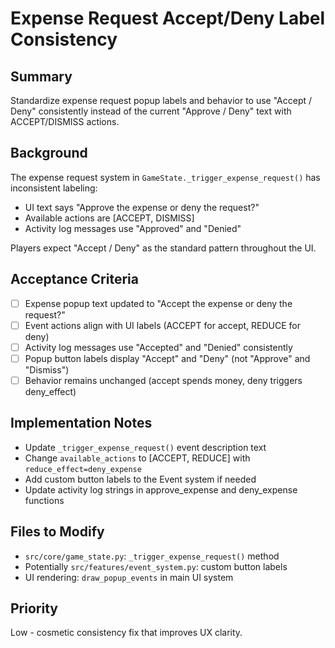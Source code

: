 # Expense Request Accept/Deny Label Consistency

## Summary
Standardize expense request popup labels and behavior to use "Accept / Deny" consistently instead of the current "Approve / Deny" text with ACCEPT/DISMISS actions.

## Background
The expense request system in `GameState._trigger_expense_request()` has inconsistent labeling:
- UI text says "Approve the expense or deny the request?"
- Available actions are [ACCEPT, DISMISS] 
- Activity log messages use "Approved" and "Denied"

Players expect "Accept / Deny" as the standard pattern throughout the UI.

## Acceptance Criteria
- [ ] Expense popup text updated to "Accept the expense or deny the request?"
- [ ] Event actions align with UI labels (ACCEPT for accept, REDUCE for deny)
- [ ] Activity log messages use "Accepted" and "Denied" consistently
- [ ] Popup button labels display "Accept" and "Deny" (not "Approve" and "Dismiss")
- [ ] Behavior remains unchanged (accept spends money, deny triggers deny_effect)

## Implementation Notes
- Update `_trigger_expense_request()` event description text
- Change `available_actions` to [ACCEPT, REDUCE] with `reduce_effect=deny_expense`
- Add custom button labels to the Event system if needed
- Update activity log strings in approve_expense and deny_expense functions

## Files to Modify
- `src/core/game_state.py`: `_trigger_expense_request()` method
- Potentially `src/features/event_system.py`: custom button labels
- UI rendering: `draw_popup_events` in main UI system

## Priority
Low - cosmetic consistency fix that improves UX clarity.
